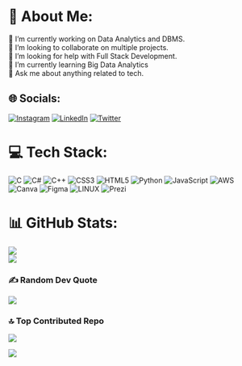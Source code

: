 # 💫 About Me:

🔭 I’m currently working on Data Analytics and DBMS.<br>
👯 I’m looking to collaborate on multiple projects.<br>
🤝 I’m looking for help with Full Stack Development.<br>
🌱 I’m currently learning Big Data Analytics<br>
💬 Ask me about anything related to tech.


## 🌐 Socials:

[![Instagram](https://img.shields.io/badge/Instagram-%23E4405F.svg?logo=Instagram&logoColor=white)](https://instagram.com/https://instagram.com/gaurangg__) 
[![LinkedIn](https://img.shields.io/badge/LinkedIn-%230077B5.svg?logo=linkedin&logoColor=white)](https://linkedin.com/in/https://linkedin.com/in/GaurangAshava) 
[![Twitter](https://img.shields.io/badge/Twitter-%231DA1F2.svg?logo=Twitter&logoColor=white)](https://twitter.com/https://twitter.com/AshavaGaurang) 

# 💻 Tech Stack:

![C](https://img.shields.io/badge/c-%2300599C.svg?style=plastic&logo=c&logoColor=white) 
![C#](https://img.shields.io/badge/c%23-%23239120.svg?style=plastic&logo=c-sharp&logoColor=white) 
![C++](https://img.shields.io/badge/c++-%2300599C.svg?style=plastic&logo=c%2B%2B&logoColor=white) 
![CSS3](https://img.shields.io/badge/css3-%231572B6.svg?style=plastic&logo=css3&logoColor=white) 
![HTML5](https://img.shields.io/badge/html5-%23E34F26.svg?style=plastic&logo=html5&logoColor=white) 
![Python](https://img.shields.io/badge/python-3670A0?style=plastic&logo=python&logoColor=ffdd54) 
![JavaScript](https://img.shields.io/badge/javascript-%23323330.svg?style=plastic&logo=javascript&logoColor=%23F7DF1E) 
![AWS](https://img.shields.io/badge/AWS-%23FF9900.svg?style=plastic&logo=amazon-aws&logoColor=white) 
![Canva](https://img.shields.io/badge/Canva-%2300C4CC.svg?style=plastic&logo=Canva&logoColor=white) 	![Figma](https://img.shields.io/badge/figma-%23F24E1E.svg?style=plastic&logo=figma&logoColor=white) ![LINUX](https://img.shields.io/badge/Linux-FCC624?style=plastic&logo=linux&logoColor=black) ![Prezi](https://img.shields.io/badge/Prezi-%23000000.svg?style=plastic&logo=Prezi&logoColor=white)

# 📊 GitHub Stats:

![](https://github-readme-streak-stats.herokuapp.com/?user=gaurangg123&theme=tokyonight&hide_border=false)<br/>
![](https://github-readme-stats.vercel.app/api/top-langs/?username=gaurangg123&theme=tokyonight&hide_border=false&include_all_commits=true&count_private=true&layout=compact)

### ✍️ Random Dev Quote
![](https://quotes-github-readme.vercel.app/api?type=horizontal&theme=radical)

### 🔝 Top Contributed Repo
![](https://github-contributor-stats.vercel.app/api?username=gaurangg123&limit=5&theme=dark&combine_all_yearly_contributions=true)

[![](https://visitcount.itsvg.in/api?id=gaurangg123&icon=0&color=1)](https://visitcount.itsvg.in)

<!-- Proudly created with GPRM ( https://gprm.itsvg.in ) -->
